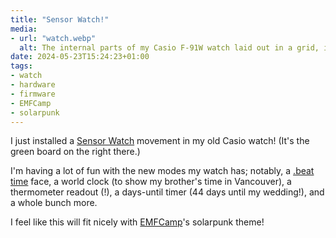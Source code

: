 ```yaml
---
title: "Sensor Watch!"
media:
- url: "watch.webp"
  alt: The internal parts of my Casio F-91W watch laid out in a grid, including the new Sensor Watch movement board.
date: 2024-05-23T15:24:23+01:00
tags:
- watch
- hardware
- firmware
- EMFCamp
- solarpunk
---
```


I just installed a [Sensor Watch](https://sensorwatch.net) movement in my old Casio watch! (It's the green board on the right there.)

I'm having a lot of fun with the new modes my watch has; notably, a [.beat time](/posts/uncommon-time-telling/#swatch-internet-time-beat-time) face, a world clock (to show my brother's time in Vancouver), a thermometer readout (!), a days-until timer (44 days until my wedding!), and a whole bunch more.

I feel like this will fit nicely with [EMFCamp](/tags/emfcamp)'s solarpunk theme!
